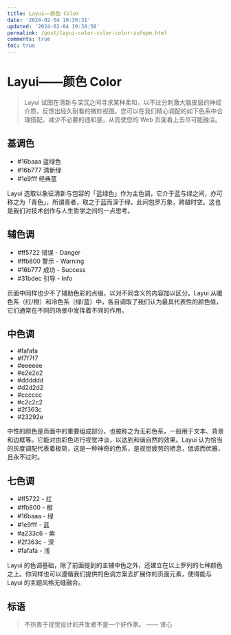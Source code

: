 ```yaml
---
title: Layui——颜色 Color
date: '2024-02-04 19:30:31'
updated: '2024-02-04 19:38:58'
permalink: /post/layui-color-color-color-zufupm.html
comments: true
toc: true
---
```


# Layui——颜色 Color

> Layui 试图在清新与深沉之间寻求某种柔和，以不过分刺激大脑皮层的神经介质，反馈出经久耐看的微妙视图。您可以在我们精心调配的如下色系中合理搭配，减少不必要的违和感，从而使您的 Web 页面看上去尽可能融洽。

## 基调色

* #16baaa	蓝绿色
* #16b777	清新绿
* #1e9fff	经典蓝

Layui 选取以象征清新与包容的「蓝绿色」作为主色调，它介于蓝与绿之间，亦可称之为「青色」，所谓青者，取之于蓝而深于绿，此间包罗万象，跨越时空。这也是我们对技术创作与人生哲学之间的一点思考。

## 辅色调

* #ff5722	错误 - Danger
* #ffb800	警示 - Warning
* #16b777	成功 - Success
* #31bdec	引导 - Info

页面中同样也少不了辅助色彩的点缀，以对不同含义的内容加以区分。Layui 从暖色系（红/橙）和冷色系（绿/蓝）中，各自调取了我们认为最具代表性的颜色值，它们通常在不同的场景中发挥着不同的作用。

## 中色调

* #fafafa
* #f7f7f7
* #eeeeee
* #e2e2e2
* #dddddd
* #d2d2d2
* #cccccc
* #c2c2c2
* #2f363c
* #23292e

中性的颜色是页面中的重要组成部分，也被称之为无彩色系，一般用于文本、背景和边框等。它能对由彩色进行视觉冲淡，以达到和谐自然的效果。Layui 认为恰当的灰度调配代表着极简，这是一种神奇的色系，是视觉疲劳的栖息，低调而优雅，且永不过时。

## 七色调

* #ff5722 - 红
* #ffb800 - 橙
* #16baaa - 绿
* #1e9fff - 蓝
* #a233c6 - 紫
* #2f363c - 深
* #fafafa - 浅

Layui 的色调基础，除了前面提到的主辅中色之外，还建立在以上罗列的七种颜色之上。你同样也可以遵循我们提供的色调方案去扩展你的页面元素，使得能与 Layui 的主题风格无缝融合。

## 标语

> 不热衷于视觉设计的开发者不是一个好作家。 —— 贤心
